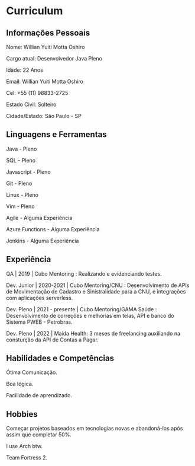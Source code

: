 # Curriculum

## Informações Pessoais

  Nome: Willian Yuiti Motta Oshiro

  Cargo atual: Desenvolvedor Java Pleno

  Idade: 22 Anos

  Email: Willian Yuiti Motta Oshiro

  Cel: +55 (11) 98833-2725

  Estado Civil: Solteiro

  Cidade/Estado: São Paulo - SP

## Linguagens e Ferramentas

  Java - Pleno

  SQL - Pleno

  Javascript - Pleno

  Git - Pleno

  Linux - Pleno

  Vim - Pleno

  Agile - Alguma Experiência

  Azure Functions - Alguma Experiência

  Jenkins - Alguma Experiência

## Experiência

  QA | 2019 | Cubo Mentoring : Realizando e evidenciando testes.

  Dev. Junior | 2020-2021 | Cubo Mentoring/CNU : Desenvolvimento de APIs de Movimentação de Cadastro e Sinistralidade para a CNU, e integrações com aplicações serverless.

  Dev. Pleno | 2021 - presente | Cubo Mentoring/GAMA Saúde : Desenvolvimento de correções e melhorias em telas, API e banco do Sistema PWEB - Petrobras.

  Dev. Pleno | 2022 | Maida Health: 3 meses de freelancing auxiliando na consturção da API de Contas a Pagar.

## Habilidades e Competências

  Ótima Comunicação.

  Boa lógica.

  Facilidade de aprendizado.

## Hobbies

  Começar projetos baseados em tecnologias novas e abandoná-los após assim que completar 50%.

  I use Arch btw.

  Team Fortress 2.

